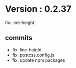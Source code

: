 # Version : 0.2.37

fix: line-height

## commits

* fix: line-height
* fix: postcss.config.js
* fix: update npm packages
